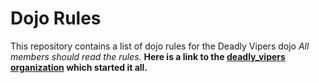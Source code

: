 Dojo Rules
==========

This repository contains a list of dojo rules for the Deadly Vipers dojo
*All members should read the rules.*
**Here is a link to the [deadly_vipers organization]("https://github.com/deadlyvipers") which started it all.**